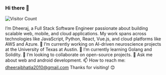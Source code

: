### Hi there 👋

![Visitor Count](https://profile-counter.glitch.me/bhatiadheeraj/count.svg)

I’m Dheeraj, a Full Stack Software Engineer passionate about building scalable web, mobile, and cloud applications. My work spans across technologies like JavaScript, Python, React, Vue.js, and cloud platforms like AWS and Azure.
🔭 I’m currently working on AI-driven neuroscience projects at the University of Texas at Austin.
🌱 I’m currently learning Golang and Solidity.
👯 I’m looking to collaborate on open-source projects.
💬 Ask me about web and android development.
📫 How to reach me: dheerajbhatia2010@gmail.com
Thanks for visiting! 😊

<!--
**bhatiadheeraj/bhatiadheeraj** is a ✨ _special_ ✨ repository because its `README.md` (this file) appears on your GitHub profile.

Here are some ideas to get you started:

- 🔭 I’m currently working on ...
- 🌱 I’m currently learning ...
- 👯 I’m looking to collaborate on ...
- 🤔 I’m looking for help with ...
- 💬 Ask me about ...
- 📫 How to reach me: ...
- 😄 Pronouns: ...
- ⚡ Fun fact: ...
-->

